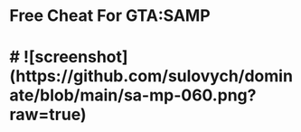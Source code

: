 <h1>Free Cheat For GTA:SAMP<h1>
#
![screenshot](https://github.com/sulovych/dominate/blob/main/sa-mp-060.png?raw=true)
